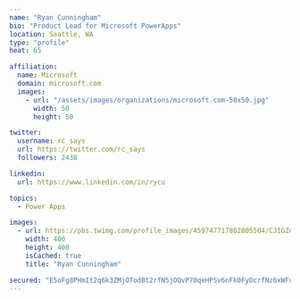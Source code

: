 ```yaml
---
name: "Ryan Cunningham"
bio: "Product Lead for Microsoft PowerApps"
location: Seattle, WA
type: "profile"
heat: 65

affiliation:
  name: Microsoft
  domain: microsoft.com
  images:
    - url: "/assets/images/organizations/microsoft.com-50x50.jpg"
      width: 50
      height: 50

twitter:
  username: rc_says
  url: https://twitter.com/rc_says
  followers: 2438

linkedin:
  url: https://www.linkedin.com/in/rycu

topics:
  - Power Apps

images:
  - url: https://pbs.twimg.com/profile_images/459747717862805504/CJIGZejd_400x400.png
    width: 400
    height: 400
    isCached: true
    title: "Ryan Cunningham"

secured: "E5oFg8PHmIt2q6k3ZMjOTodBt2rfN5jOQvP70qeHPSv6nFk0FyOcrfNz6xWFuaQjniGBA4/Ydji2E+LawjO7nv6WtGg4ADFYx61/jekBsYfPs7tOLpalKf19SgrkE04a8D027fYXBrzrDH5Z1mQ7fZ2f+uQsqiFNQNLWaJ398TxQwpregshLGw1cQGEYF4l3fKEcHxZSAseJvonZnPVtQI3u10Eqhjf0jwA+IgV+7oTu7uEVvFqLd6Jtq4yTRMvwzSjGEzZr3Lg1A96t3hrYGTBijX/G8UUz4NXdlpfrA/IviTFiFjWT4P5uEqmanV59U0VPeYrP+g3FCkCDfrslcqeUQmy6ss1As7o/9QP453Q/+TGzl3TW3aoOXjjCXmo/nn1u9hDGxywMt48uUdE+lJdMZqiNYhp/SqaC83V5vUU=;70LtRukbWLpTmOVMtFW2Ig=="
---
```



